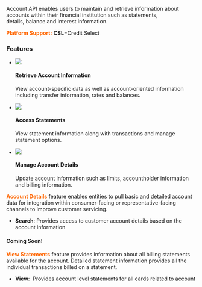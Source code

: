  Account API enables users to maintain and retrieve information about accounts within their financial institution such as statements, details, balance and interest information.

<span style="color:#ff6600;">**Platform Support:**</span> **CSL**=Credit Select 

### Features

* ![](https://card.developer.fiserv.com/sites/default/files/AccountView.png)
    
    #### Retrieve Account Information
    
    View account-specific data as well as account-oriented information including transfer information, rates and balances.
    
* ![](https://card.developer.fiserv.com/sites/default/files/statements.png)
    
    #### Access Statements
    
    View statement information along with transactions and manage statement options.
    
* ![](https://card.developer.fiserv.com/sites/default/files/AccountDetails.png)
    
    #### Manage Account Details
    
    Update account information such as limits, accountholder information and billing information.
    

<span style="color:#ff6600;">**Account Details**</span> feature enables entities to pull basic and detailed account data for integration within consumer-facing or representative-facing channels to improve customer servicing.

* **Search**: Provides access to customer account details based on the account information

#### **Coming Soon!**

<span style="color:#ff6600;">**View Statements**</span> feature provides information about all billing statements available for the account. Detailed statement information provides all the individual transactions billed on a statement. 

* **View**:  Provides account level statements for all cards related to account